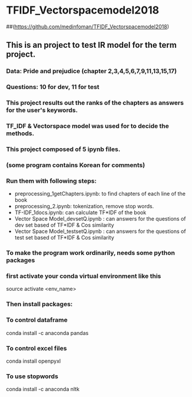 # TFIDF_Vectorspacemodel2018
##(https://github.com/medinfoman/TFIDF_Vectorspacemodel2018)
## This is an project to test IR model for the term project.
### Data: Pride and prejudice (chapter 2,3,4,5,6,7,9,11,13,15,17)
### Questions: 10 for dev, 11 for test

### This project results out the ranks of the chapters as answers for the user's keywords.
### TF_IDF & Vectorspace model was used for to decide the methods.

### This project composed of 5 ipynb files.
### (some program contains Korean for comments)
### Run them with following steps:
* preprocessing_1getChapters.ipynb: to find chapters of each line of the book
* preprocessing_2.ipynb: tokenization, remove stop words. 
* TF-IDF_1docs.ipynb: can calculate TF*IDF of the book
* Vector Space Model_devsetQ.ipynb : can answers for the questions of dev set based of TF*IDF & Cos similarity
* Vector Space Model_testsetQ.ipynb : can answers for the questions of test set based of TF*IDF & Cos similarity

### To make the program work ordinarily, needs some python packages

### first activate your conda virtual environment like this
source activate <env_name>

### Then install packages: 
### To control dataframe
conda install -c anaconda pandas

### To control excel files
conda install openpyxl

### To use stopwords
conda install -c anaconda nltk




